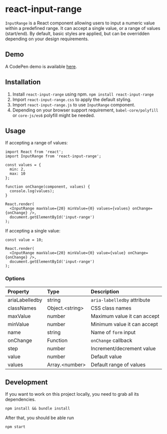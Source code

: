 # react-input-range

`InputRange` is a React component allowing users to input a numeric value within a predefined range. It can accept a single value, or a range of values (start/end). By default, basic styles are applied, but can be overridden depending on your design requirements.

## Demo
A CodePen demo is available [here](http://codepen.io/davidchin/full/GpNvqw/).

## Installation

1. Install `react-input-range` using npm. `npm install react-input-range`
2. Import `react-input-range.css` to apply the default styling.
3. Import `react-input-range.js` to use `InputRange` component.
4. Depending on your browser support requirement, `babel-core/polyfill` or `core-js/es6` polyfill might be needed.

## Usage
If accepting a range of values:

```{js}
import React from 'react';
import InputRange from 'react-input-range';

const values = {
  min: 2,
  max: 10
};

function onChange(component, values) {
  console.log(values);
}

React.render(
  <InputRange maxValue={20} minValue={0} values={values} onChange={onChange} />,
  document.getElementById('input-range')
);
```

If accepting a single value:

```{js}
const value = 10;

React.render(
  <InputRange maxValue={20} minValue={0} value={value} onChange={onChange} />,
  document.getElementById('input-range')
);
```

### Options
Property                | Type                    | Description
:-----------------------|:------------------------|:----------------------------------
ariaLabelledby          |string                   |`aria-labelledby` attribute
classNames              |Object.&lt;string&gt;    |CSS class names
maxValue                |number                   |Maximum value it can accept
minValue                |number                   |Minimum value it can accept
name                    |string                   |Name of `form` input
onChange                |Function                 |`onChange` callback
step                    |number                   |Increment/decrement value
value                   |number                   |Default value
values                  |Array.&lt;number&gt;     |Default range of values

## Development

If you want to work on this project locally, you need to grab all its dependencies.
```
npm install && bundle install
```

After that, you should be able run
```
npm start
```
